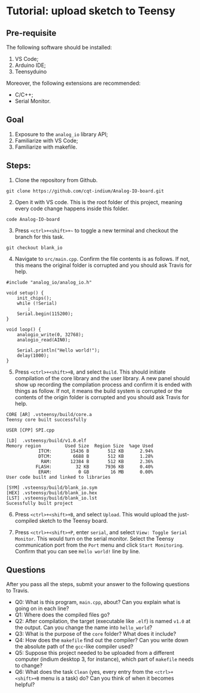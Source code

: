 # Tutorial: upload sketch to Teensy

## Pre-requisite
The following software should be installed: 
1. VS Code;
2. Arduino IDE; 
3. Teensyduino

Moreover, the following extensions are recommended:

- C/C++; 
- Serial Monitor. 

## Goal

1. Exposure to the `analog_io` library API; 
2. Familiarize with VS Code;
3. Familiarize with makefile. 

## Steps:

1. Clone the repository from Github.  
```
git clone https://github.com/cqt-indium/Analog-IO-board.git
``` 

2. Open it with VS code. This is the root folder of this project, meaning every code change happens inside this folder. 
```
code Analog-IO-board 
```

3. Press `<ctrl>+<shift>+~` to toggle a new terminal and checkout the branch for this task. 
```
git checkout blank_io
```

4. Navigate to `src/main.cpp`. Confirm the file contents is as follows. If not, this means the original folder is corrupted and you should ask Travis for help.  
```
#include "analog_io/analog_io.h"

void setup() {
    init_chips();
    while (!Serial)
        ;
    Serial.begin(115200);
}

void loop() {
    analogio_write(0, 32768);
    analogio_read(AIN0);

    Serial.println("Hello world!");
    delay(1000);
}
```

5. Press `<ctrl>+<shift>+B`, and select `Build`. This should initiate compilation of the core library and the user library. A new panel should show up recording the compilation process and confirm it is ended with things as follow. If not, it means the build system is corrupted or the contents of the origin folder is corrupted and you should ask Travis for help.  
```
CORE [AR] .vsteensy/build/core.a 
Teensy core built successfully 

USER [CPP] SPI.cpp 

[LD]  .vsteensy/build/v1.0.elf
Memory region         Used Size  Region Size  %age Used
            ITCM:       15436 B       512 KB      2.94%
            DTCM:        6688 B       512 KB      1.28%
             RAM:       12384 B       512 KB      2.36%
           FLASH:         32 KB      7936 KB      0.40%
            ERAM:          0 GB        16 MB      0.00%
User code built and linked to libraries 

[SYM] .vsteensy/build/blank_io.sym
[HEX] .vsteensy/build/blank_io.hex
[LST] .vsteensy/build/blank_io.lst
Sucessfully built project 
```

6. Press `<ctrl>+<shift>+B`, and select `Upload`. This would upload the just-compiled sketch to the Teensy board. 

7. Press `<ctrl>+<shift>+P`, enter `serial`, and select `View: Toggle Serial Monitor`. This would turn on the serial monitor. Select the Teensy communication port from the `Port` menu and click `Start Monitoring`. Confirm that you can see `Hello world!` line by line. 

## Questions 

After you pass all the steps, submit your answer to the following questions to Travis. 

- Q0: What is this program, `main.cpp`, about? Can you explain what is going on in each line? 
- Q1: Where does the compiled files go? 
- Q2: After compilation, the target (executable like `.elf`) is named `v1.0` at the output. Can you change the name into `hello_world`? 
- Q3: What is the purpose of the `core` folder? What does it include? 
- Q4: How does the `makefile` find out the compiler? Can you write down the absolute path of the `gcc`-like compiler used? 
- Q5: Suppose this project needed to be uploaded from a different computer (indium desktop 3, for instance), which part of `makefile` needs to change? 
- Q6: What does the task `Clean` (yes, every entry from the `<ctrl>+<shift>+B` menu is a task) do? Can you think of when it becomes helpful? 
